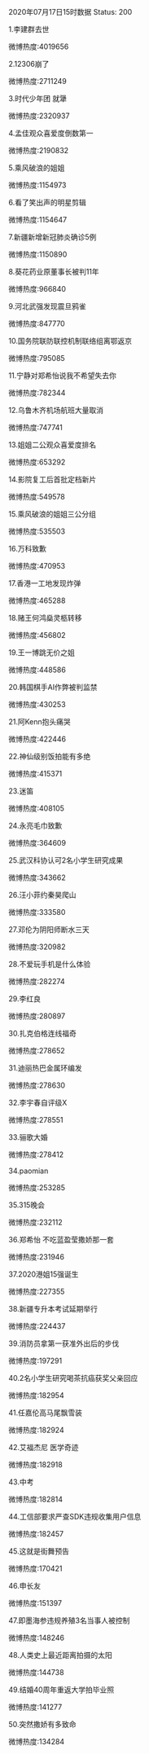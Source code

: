 2020年07月17日15时数据
Status: 200

1.李建群去世

微博热度:4019656

2.12306崩了

微博热度:2711249

3.时代少年团 就犟

微博热度:2320937

4.孟佳观众喜爱度倒数第一

微博热度:2190832

5.乘风破浪的姐姐

微博热度:1154973

6.看了笑出声的明星剪辑

微博热度:1154647

7.新疆新增新冠肺炎确诊5例

微博热度:1150890

8.葵花药业原董事长被判11年

微博热度:966840

9.河北武强发现震旦鸦雀

微博热度:847770

10.国务院联防联控机制联络组离鄂返京

微博热度:795085

11.宁静对郑希怡说我不希望失去你

微博热度:782344

12.乌鲁木齐机场航班大量取消

微博热度:747741

13.姐姐二公观众喜爱度排名

微博热度:653292

14.影院复工后首批定档新片

微博热度:549578

15.乘风破浪的姐姐三公分组

微博热度:535503

16.万科致歉

微博热度:470953

17.香港一工地发现炸弹

微博热度:465288

18.赌王何鸿燊灵柩转移

微博热度:456802

19.王一博跳无价之姐

微博热度:448586

20.韩国棋手AI作弊被判监禁

微博热度:430253

21.阿Kenn抱头痛哭

微博热度:422446

22.神仙级别饭拍能有多绝

微博热度:415371

23.迷笛

微博热度:408105

24.永亮毛巾致歉

微博热度:364609

25.武汉科协认可2名小学生研究成果

微博热度:343662

26.汪小菲约秦昊爬山

微博热度:333580

27.邓伦为阴阳师断水三天

微博热度:320982

28.不爱玩手机是什么体验

微博热度:282274

29.李红良

微博热度:280897

30.扎克伯格连线福奇

微博热度:278652

31.迪丽热巴金属环编发

微博热度:278630

32.李宇春自评级X

微博热度:278551

33.骊歌大婚

微博热度:278412

34.paomian

微博热度:253285

35.315晚会

微博热度:232112

36.郑希怡 不吃蓝盈莹撒娇那一套

微博热度:231946

37.2020港姐15强诞生

微博热度:227355

38.新疆专升本考试延期举行

微博热度:224437

39.消防员拿第一获准外出后的步伐

微博热度:197291

40.2名小学生研究喝茶抗癌获奖父亲回应

微博热度:182954

41.任嘉伦高马尾飘雪装

微博热度:182924

42.艾福杰尼 医学奇迹

微博热度:182918

43.中考

微博热度:182814

44.工信部要求严查SDK违规收集用户信息

微博热度:182457

45.这就是街舞预告

微博热度:170421

46.申长友

微博热度:151397

47.即墨海参违规养殖3名当事人被控制

微博热度:148246

48.人类史上最近距离拍摄的太阳

微博热度:144738

49.结婚40周年重返大学拍毕业照

微博热度:141277

50.突然撒娇有多致命

微博热度:134284

